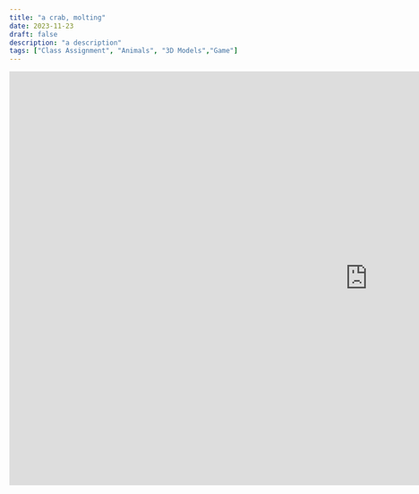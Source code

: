 ```yaml
---
title: "a crab, molting"
date: 2023-11-23
draft: false
description: "a description"
tags: ["Class Assignment", "Animals", "3D Models","Game"]
---
```

<iframe frameborder="0" src="https://itch.io/embed-upload/9155505?color=6f87d3" allowfullscreen="" width="1280" height="740"><a href="https://jwhop.itch.io/a-crab-molting">Play a crab, molting on itch.io</a></iframe>